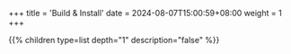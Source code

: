 +++
title = 'Build & Install'
date = 2024-08-07T15:00:59+08:00
weight = 1
+++


{{% children type=list  depth="1" description="false" %}}